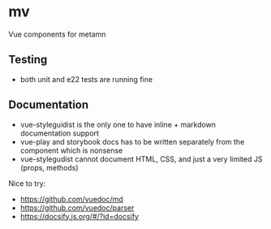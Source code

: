 # mv

Vue components for metamn

## Testing

- both unit and e22 tests are running fine

## Documentation

- vue-styleguidist is the only one to have inline + markdown documentation support
- vue-play and storybook docs has to be written separately from the component which is nonsense
- vue-stylegudist cannot document HTML, CSS, and just a very limited JS (props, methods)

Nice to try:

- https://github.com/vuedoc/md
- https://github.com/vuedoc/parser
- https://docsify.js.org/#/?id=docsify
